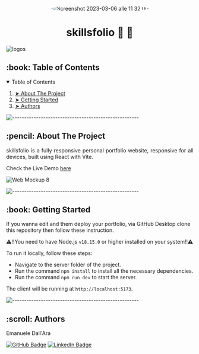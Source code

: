 <p align="center"> 
  <img alt="Screenshot 2023-03-06 alle 11 32 00" src="https://github.com/LeleDallas/skillsfolio/assets/71103219/6b6adf31-01cd-4999-ab50-4a4e5e76149c" height="auto" width="auto" style="border-radius:100%" >
</p>



<h1 align="center"> skillsfolio 💼 🧠 </h1>

<img src="https://skillicons.dev/icons?i=vite,react,githubactions" alt="logos" />


<!-- TABLE OF CONTENTS -->
<h2 id="table-of-contents"> :book: Table of Contents</h2>

<details open="open">
  <summary>Table of Contents</summary>
  <ol>
    <li><a href="#about-the-project"> ➤ About The Project</a></li>
    <li><a href="#getting-started"> ➤ Getting Started</a></li>
    <li><a href="#authors"> ➤ Authors</a></li>
  </ol>
</details>

![-----------------------------------------------------](https://raw.githubusercontent.com/andreasbm/readme/master/assets/lines/rainbow.png)

<!-- ABOUT THE PROJECT -->
<h2 id="about-the-project"> :pencil: About The Project</h2>

<p align="justify"> 
skillsfolio is a fully responsive personal portfolio website, responsive for all devices, built using React with Vite.
</p>

Check the Live Demo [here](https://leledallas.github.io/skillsfolio/)

![Web Mockup 8](https://github.com/LeleDallas/skillsfolio/assets/71103219/f7e972c3-b738-4ef4-bb5f-9f189cb392fa)



![-----------------------------------------------------](https://raw.githubusercontent.com/andreasbm/readme/master/assets/lines/rainbow.png)

<!-- GETTING STARTED -->
<h2 id="getting-started"> :book: Getting Started</h2>

If you wanna edit and them deploy your portfolio, via GitHub Desktop clone this repository then follow these instruction.

⚠️‼️You need to have Node.js `v18.15.0` or higher installed on your system‼️⚠️

To run it locally, follow these steps:

- Navigate to the server folder of the project.
- Run the command `npm install` to install all the necessary dependencies.
- Run the command `npm run dev` to start the server.


The client will be running at `http://localhost:5173`.

![-----------------------------------------------------](https://raw.githubusercontent.com/andreasbm/readme/master/assets/lines/rainbow.png)


<!-- Authors -->
<h2 id="authors"> :scroll: Authors</h2>

Emanuele Dall'Ara

[![GitHub Badge](https://img.shields.io/badge/GitHub-100000?style=for-the-badge&logo=github&logoColor=white)](https://github.com/LeleDallas)
[![LinkedIn Badge](https://img.shields.io/badge/LinkedIn-0077B5?style=for-the-badge&logo=linkedin&logoColor=white)](https://www.linkedin.com/in/emanuele-dall-ara-40b3311a7/)


